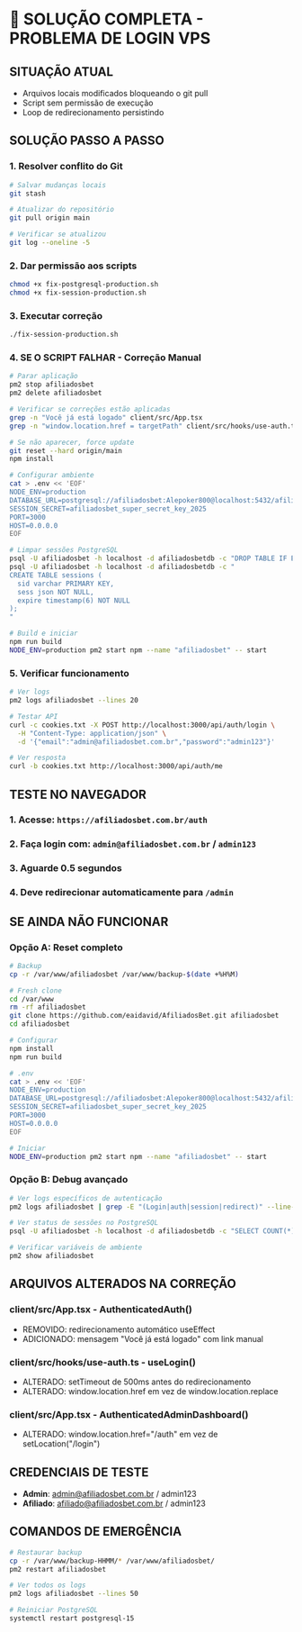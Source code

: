 # 🔧 SOLUÇÃO COMPLETA - PROBLEMA DE LOGIN VPS

## SITUAÇÃO ATUAL
- Arquivos locais modificados bloqueando o git pull
- Script sem permissão de execução
- Loop de redirecionamento persistindo

## SOLUÇÃO PASSO A PASSO

### 1. Resolver conflito do Git
```bash
# Salvar mudanças locais
git stash

# Atualizar do repositório
git pull origin main

# Verificar se atualizou
git log --oneline -5
```

### 2. Dar permissão aos scripts
```bash
chmod +x fix-postgresql-production.sh
chmod +x fix-session-production.sh
```

### 3. Executar correção
```bash
./fix-session-production.sh
```

### 4. SE O SCRIPT FALHAR - Correção Manual
```bash
# Parar aplicação
pm2 stop afiliadosbet
pm2 delete afiliadosbet

# Verificar se correções estão aplicadas
grep -n "Você já está logado" client/src/App.tsx
grep -n "window.location.href = targetPath" client/src/hooks/use-auth.ts

# Se não aparecer, force update
git reset --hard origin/main
npm install

# Configurar ambiente
cat > .env << 'EOF'
NODE_ENV=production
DATABASE_URL=postgresql://afiliadosbet:Alepoker800@localhost:5432/afiliadosbetdb
SESSION_SECRET=afiliadosbet_super_secret_key_2025
PORT=3000
HOST=0.0.0.0
EOF

# Limpar sessões PostgreSQL
psql -U afiliadosbet -h localhost -d afiliadosbetdb -c "DROP TABLE IF EXISTS sessions;"
psql -U afiliadosbet -h localhost -d afiliadosbetdb -c "
CREATE TABLE sessions (
  sid varchar PRIMARY KEY,
  sess json NOT NULL,
  expire timestamp(6) NOT NULL
);
"

# Build e iniciar
npm run build
NODE_ENV=production pm2 start npm --name "afiliadosbet" -- start
```

### 5. Verificar funcionamento
```bash
# Ver logs
pm2 logs afiliadosbet --lines 20

# Testar API
curl -c cookies.txt -X POST http://localhost:3000/api/auth/login \
  -H "Content-Type: application/json" \
  -d '{"email":"admin@afiliadosbet.com.br","password":"admin123"}'

# Ver resposta
curl -b cookies.txt http://localhost:3000/api/auth/me
```

## TESTE NO NAVEGADOR

### 1. Acesse: `https://afiliadosbet.com.br/auth`
### 2. Faça login com: `admin@afiliadosbet.com.br` / `admin123`
### 3. Aguarde 0.5 segundos
### 4. Deve redirecionar automaticamente para `/admin`

## SE AINDA NÃO FUNCIONAR

### Opção A: Reset completo
```bash
# Backup
cp -r /var/www/afiliadosbet /var/www/backup-$(date +%H%M)

# Fresh clone
cd /var/www
rm -rf afiliadosbet
git clone https://github.com/eaidavid/AfiliadosBet.git afiliadosbet
cd afiliadosbet

# Configurar
npm install
npm run build

# .env
cat > .env << 'EOF'
NODE_ENV=production
DATABASE_URL=postgresql://afiliadosbet:Alepoker800@localhost:5432/afiliadosbetdb
SESSION_SECRET=afiliadosbet_super_secret_key_2025
PORT=3000
HOST=0.0.0.0
EOF

# Iniciar
NODE_ENV=production pm2 start npm --name "afiliadosbet" -- start
```

### Opção B: Debug avançado
```bash
# Ver logs específicos de autenticação
pm2 logs afiliadosbet | grep -E "(Login|auth|session|redirect)" --line-buffered

# Ver status de sessões no PostgreSQL
psql -U afiliadosbet -h localhost -d afiliadosbetdb -c "SELECT COUNT(*) FROM sessions;"

# Verificar variáveis de ambiente
pm2 show afiliadosbet
```

## ARQUIVOS ALTERADOS NA CORREÇÃO

### client/src/App.tsx - AuthenticatedAuth()
- REMOVIDO: redirecionamento automático useEffect
- ADICIONADO: mensagem "Você já está logado" com link manual

### client/src/hooks/use-auth.ts - useLogin()
- ALTERADO: setTimeout de 500ms antes do redirecionamento
- ALTERADO: window.location.href em vez de window.location.replace

### client/src/App.tsx - AuthenticatedAdminDashboard()
- ALTERADO: window.location.href="/auth" em vez de setLocation("/login")

## CREDENCIAIS DE TESTE
- **Admin**: admin@afiliadosbet.com.br / admin123
- **Afiliado**: afiliado@afiliadosbet.com.br / admin123

## COMANDOS DE EMERGÊNCIA
```bash
# Restaurar backup
cp -r /var/www/backup-HHMM/* /var/www/afiliadosbet/
pm2 restart afiliadosbet

# Ver todos os logs
pm2 logs afiliadosbet --lines 50

# Reiniciar PostgreSQL
systemctl restart postgresql-15
```